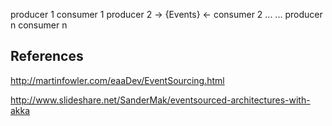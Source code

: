 

producer 1                       consumer 1 
producer 2   ->   {Events}    <- consumer 2
...                             ...
producer n                       consumer n

References
--------------

http://martinfowler.com/eaaDev/EventSourcing.html

http://www.slideshare.net/SanderMak/eventsourced-architectures-with-akka
